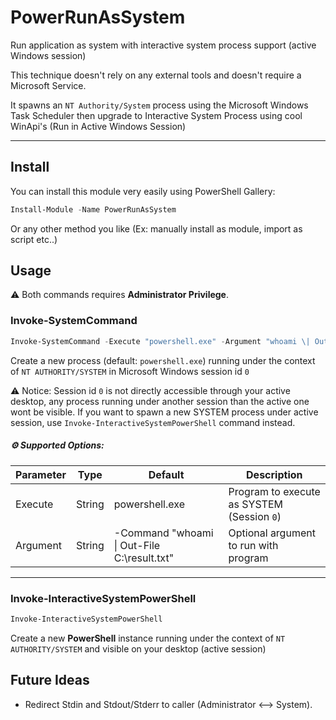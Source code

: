 # PowerRunAsSystem

Run application as system with interactive system process support (active Windows session)

This technique doesn't rely on any external tools and doesn't require a Microsoft Service.

It spawns an `NT Authority/System` process using the Microsoft Windows Task Scheduler then upgrade to Interactive System Process using cool WinApi's (Run in Active Windows Session)

---

## Install

You can install this module very easily using PowerShell Gallery:

```powershell
Install-Module -Name PowerRunAsSystem
```

Or any other method you like (Ex: manually install as module, import as script etc..)

## Usage

⚠️ Both commands requires **Administrator Privilege**.

### Invoke-SystemCommand

```PowerShell
Invoke-SystemCommand -Execute "powershell.exe" -Argument "whoami \| Out-File C:\result.txt"
```

Create a new process (default: `powershell.exe`) running under the context of `NT AUTHORITY/SYSTEM` in Microsoft Windows session id `0`

⚠️ Notice: Session id `0` is not directly accessible through your active desktop, any process running under another session than the active one wont be visible. If you want to spawn a new SYSTEM process under active session, use `Invoke-InteractiveSystemPowerShell` command instead.

##### ⚙️ Supported Options:

| Parameter               | Type             | Default                                        | Description  |
|-------------------------|------------------|------------------------------------------------|--------------|
| Execute                 | String           | powershell.exe                                 | Program to execute as SYSTEM (Session `0`)  |
| Argument                | String           | -Command "whoami \| Out-File C:\result.txt"    | Optional argument to run with program |

---

### Invoke-InteractiveSystemPowerShell

```PowerShell
Invoke-InteractiveSystemPowerShell
```

Create a new **PowerShell** instance running under the context of `NT AUTHORITY/SYSTEM` and visible on your desktop (active session)

## Future Ideas

- Redirect Stdin and Stdout/Stderr to caller (Administrator <--> System).
